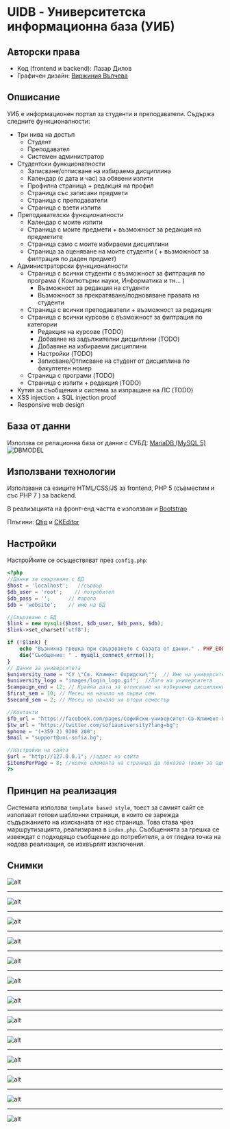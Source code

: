 # UIDB - Университетска информационна база (УИБ)
## Авторски права
- Код (frontend и backend): Лазар Дилов
- Графичен дизайн: [Виржиния Вълчева]

## Опшисание
УИБ е информационен портал за студенти и преподаватели.
Съдържа следните функционалности:
- Три нива на достъп
  - Студент
  - Преподавател
  - Системен администратор
- Студентски функционалности
  - Записване/отписване на избираема дисциплина
  - Календар (с дата и час) за обявени изпити
  - Профилна страница + редакция на профил
  - Страница със записани предмети
  - Страница с преподаватели
  - Страница с взети изпити
- Преподавателски функционалности
  - Календар с моите изпити
  - Страница с моите предмети + възможност за редакция на предметите
  - Страница само с моите избираеми дисциплини
  - Страница за оценяване на моите студенти ( + възможност за филтрация по даден предмет)
- Администраторски функционалности
  - Страница с всички студенти с възможност за филтрация по програма ( Компютърни науки, Информатика и тн... )
    - Възможност за редакция на студенти
    - Възможност за прекратяване/подновяване правата на студенти
  - Страница с всички преподаватели + възможност за редакция
  - Страница с всички курсове с възможност за филтрация по категории
    - Редакция на курсове (TODO)
    - Добавяне на задължителни дисциплини (TODO)
    - Добавяне на избираеми дисциплини
    - Настройки (TODO)
    - Записване/Отписване на студент от дисциплина по факултетен номер
  - Страница с програми (TODO)
  - Страница с изпити + редакция (TODO)
- Кутия за съобщения и система за изпращане на ЛС (TODO)
- XSS injection + SQL injection proof
- Responsive web design

## База от данни

Използва се релационна база от данни с СУБД: [MariaDB (MySQL 5)]
![DBMODEL](https://github.com/ldilov/uidb/blob/master/uidb-database.png?raw=true)

## Използвани технологии
Използвани са езиците HTML/CSS/JS за frontend, PHP 5 (съвместим и със PHP 7 ) за backend.


В реализацията на фронт-енд частта е използван и [Bootstrap]


Плъгини: [Qtip] и [CKEditor]

## Настройки
НастроЙките се осъществяват през `config.php`:
```php
<?php
//Данни за свързване с БД
$host = 'localhost';   //сървър
$db_user = 'root';	  // потребител
$db_pass = ''; 		// парола
$db = 'website';	// име на БД

//Свързване с БД
$link = new mysqli($host, $db_user, $db_pass, $db);
$link->set_charset('utf8');

if (!$link) {
    echo "Възникна грешка при свързването с базата от данни." . PHP_EOL;
    die("Съобщение: " . mysqli_connect_errno());
}
// Данни за университета
$university_name = "СУ \"Св. Климент Охридски\"";  // Име на университета
$university_logo = "images/login_logo.gif";  //Лого на университета
$campaign_end = 12; // Крайна дата за отписване на избираеми дисциплини - кампанията за записване започва в месеца, в който започва семесстъра
$first_sem = 10; // Месец на начало на първи сем.
$second_sem = 2; // Месец на начало на втори семестър

//Контакти
$fb_url = "https://facebook.com/pages/Софийски-университет-Св-Климент-Охридски/108126932554787";
$tw_url = "https://twitter.com/sofiauniversity?lang=bg";
$phone = "(+359 2) 9308 200";
$mail = "support@uni-sofia.bg";

//Настройки на сайта
$url = "http://127.0.0.1"; //адрес на сайта
$itemsPerPage = 8; //колко елемента на страница да показва (важи за админ панела)
?>
```

## Принцип на реализация
Системата използва `template based style`, тоест за самият сайт се използват готови шаблонни страници, в които се зарежда съдържанието
на изисканата от нас страница. Това става чрез маршрутизацията, реализирана в `index.php`.
Съобщенията за грешка се извеждат с подходящо съобщение до потребителя, а от гледна точка на кодова реализация, се изхвърлят изключения.

## Снимки
![alt](https://github.com/ldilov/uidb/blob/master/docs/chrome_2017-03-09_21-45-26.png?raw=true)
***


![alt](https://github.com/ldilov/uidb/blob/master/docs/chrome_2017-03-09_21-46-13.png?raw=true)
***


![alt](https://github.com/ldilov/uidb/blob/master/docs/chrome_2017-03-09_21-46-38.png?raw=true)
***


![alt](https://github.com/ldilov/uidb/blob/master/docs/chrome_2017-03-09_21-56-11.png?raw=true)
***


![alt](https://github.com/ldilov/uidb/blob/master/docs/chrome_2017-03-09_21-56-46.png?raw=true)
***


![alt](https://github.com/ldilov/uidb/blob/master/docs/chrome_2017-03-09_21-57-06.png?raw=true)
***


![alt](https://github.com/ldilov/uidb/blob/master/docs/chrome_2017-03-09_21-57-43.png?raw=true)
***


![alt](https://github.com/ldilov/uidb/blob/master/docs/chrome_2017-03-09_21-58-37.png?raw=true)
***


![alt](https://github.com/ldilov/uidb/blob/master/docs/chrome_2017-03-09_22-04-11.png?raw=true)
***


![alt](https://github.com/ldilov/uidb/blob/master/docs/chrome_2017-03-09_22-04-37.png?raw=true)
***


![alt](https://github.com/ldilov/uidb/blob/master/docs/chrome_2017-03-09_22-05-16.png?raw=true)
***


![alt](https://github.com/ldilov/uidb/blob/master/docs/chrome_2017-03-09_22-05-38.png?raw=true)
***


![alt](https://github.com/ldilov/uidb/blob/master/docs/firefox_2017-03-14_20-04-51.png?raw=true)

[MariaDB (MySQL 5)]: http://mariadb.org
[Bootstrap]: http://getbootstrap.com/
[Qtip]: http://qtip2.com/
[CKEditor]: http://ckeditor.com/
[Виржиния Вълчева]: https://www.behance.net/virzhiniyavalcheva
